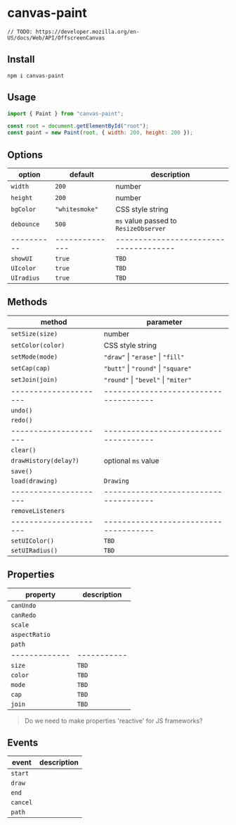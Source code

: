 # canvas-paint

```
// TODO: https://developer.mozilla.org/en-US/docs/Web/API/OffscreenCanvas
```

## Install

```
npm i canvas-paint
```

## Usage

```js
import { Paint } from "canvas-paint";

const root = document.getElementById("root");
const paint = new Paint(root, { width: 200, height: 200 });
```

## Options

| option     | default        | description                           |
| ---------- | -------------- | ------------------------------------- |
| `width`    | `200`          | number                                |
| `height`   | `200`          | number                                |
| `bgColor`  | `"whitesmoke"` | CSS style string                      |
| `debounce` | `500`          | `ms` value passed to `ResizeObserver` |
| ---------- | -------------- | ------------------------------------- |
| `showUI`   | `true`         | `TBD`                                 |
| `UIcolor`  | `true`         | `TBD`                                 |
| `UIradius` | `true`         | `TBD`                                 |

## Methods

| method                | parameter                             |
| --------------------- | ------------------------------------- |
| `setSize(size)`       | number                                |
| `setColor(color)`     | CSS style string                      |
| `setMode(mode)`       | `"draw"` \| `"erase"` \| `"fill"`     |
| `setCap(cap)`         | `"butt"` \| `"round"` \| `"square"`   |
| `setJoin(join)`       | `"round"` \| `"bevel"` \| `"miter"`   |
| --------------------- | ------------------------------------- |
| `undo()`              |                                       |
| `redo()`              |                                       |
| --------------------- | ------------------------------------- |
| `clear()`             |                                       |
| `drawHistory(delay?)` | optional `ms` value                   |
| `save()`              |                                       |
| `load(drawing)`       | `Drawing`                             |
| --------------------- | ------------------------------------- |
| `removeListeners`     |                                       |
| --------------------- | ------------------------------------- |
| `setUIColor()`        | `TBD`                                 |
| `setUIRadius()`       | `TBD`                                 |

## Properties

| property      | description |
| ------------- | ----------- |
| `canUndo`     |             |
| `canRedo`     |             |
| `scale`       |             |
| `aspectRatio` |             |
| `path`        |             |
| ------------- | ----------- |
| `size`        | `TBD`       |
| `color`       | `TBD`       |
| `mode`        | `TBD`       |
| `cap`         | `TBD`       |
| `join`        | `TBD`       |

> Do we need to make properties 'reactive' for JS frameworks?

## Events

| event    | description |
| -------- | ----------- |
| `start`  |             |
| `draw`   |             |
| `end`    |             |
| `cancel` |             |
| `path`   |             |
